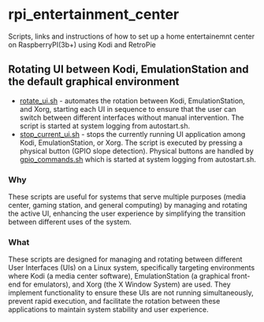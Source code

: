 # rpi_entertainment_center
Scripts, links and instructions of how to set up a home entertainemnt center on RaspberryPI(3b+) using Kodi and RetroPie

## Rotating UI between Kodi, EmulationStation and the default graphical environment

 - [rotate_ui.sh](rotate_ui.sh) - automates the rotation between Kodi, EmulationStation, and Xorg, starting each UI in sequence to ensure that the user can switch between different interfaces without manual intervention. The script is started at system logging from autostart.sh.
 - [stop_current_ui.sh](stop_current_ui.sh) - stops the currently running UI application among Kodi, EmulationStation, or Xorg. The script is executed by pressing a physical button (GPIO slope detection). Physical buttons are handled by [gpio_commands.sh](gpio_commands.sh) which is started at system logging from autostart.sh. 

### Why
These scripts are useful for systems that serve multiple purposes (media center, gaming station, and general computing) by managing and rotating the active UI, enhancing the user experience by simplifying the transition between different uses of the system.

### What
These scripts are designed for managing and rotating between different User Interfaces (UIs) on a Linux system, specifically targeting environments where Kodi (a media center software), EmulationStation (a graphical front-end for emulators), and Xorg (the X Window System) are used. They implement functionality to ensure these UIs are not running simultaneously, prevent rapid execution, and facilitate the rotation between these applications to maintain system stability and user experience.

